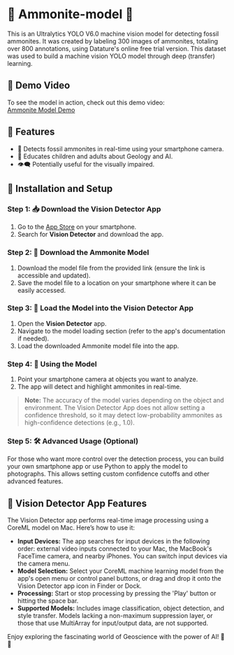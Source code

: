 # 🐚 Ammonite-model 🦕  
  
This is an Ultralytics YOLO V6.0 machine vision model for detecting fossil ammonites. It was created by labeling 300 images of ammonites, totaling over 800 annotations, using Datature's online free trial version. This dataset was used to build a machine vision YOLO model through deep (transfer) learning.  
  
## 🎥 Demo Video  
To see the model in action, check out this demo video:  
[Ammonite Model Demo]([https://github.com/bsab/Ammonite-model/raw/refs/heads/patch-1/Smartphone_ammonite_detector_video.mov])

## 🌟 Features  
- 📱 Detects fossil ammonites in real-time using your smartphone camera.  
- 🧠 Educates children and adults about Geology and AI.  
- 👁️‍🗨️ Potentially useful for the visually impaired.  
  
## 🚀 Installation and Setup  
  
### Step 1: 📥 Download the Vision Detector App  
1. Go to the [App Store](https://apps.apple.com/it/app/vision-detector/id6443729650?platform=iphone) on your smartphone.  
2. Search for **Vision Detector** and download the app.  
  
### Step 2: 🔄 Download the Ammonite Model  
1. Download the model file from the provided link (ensure the link is accessible and updated).  
2. Save the model file to a location on your smartphone where it can be easily accessed.  
  
### Step 3: 📂 Load the Model into the Vision Detector App  
1. Open the **Vision Detector** app.  
2. Navigate to the model loading section (refer to the app's documentation if needed).  
3. Load the downloaded Ammonite model file into the app.  
  
### Step 4: 📸 Using the Model  
1. Point your smartphone camera at objects you want to analyze.  
2. The app will detect and highlight ammonites in real-time.  
  
> **Note:** The accuracy of the model varies depending on the object and environment. The Vision Detector App does not allow setting a confidence threshold, so it may detect low-probability ammonites as high-confidence detections (e.g., 1.0).  
  
### Step 5: 🛠️ Advanced Usage (Optional)  
For those who want more control over the detection process, you can build your own smartphone app or use Python to apply the model to photographs. This allows setting custom confidence cutoffs and other advanced features.  
  
## 📱 Vision Detector App Features  
The Vision Detector app performs real-time image processing using a CoreML model on Mac. Here’s how to use it:  
  
- **Input Devices:** The app searches for input devices in the following order: external video inputs connected to your Mac, the MacBook's FaceTime camera, and nearby iPhones. You can switch input devices via the camera menu.  
- **Model Selection:** Select your CoreML machine learning model from the app's open menu or control panel buttons, or drag and drop it onto the Vision Detector app icon in Finder or Dock.  
- **Processing:** Start or stop processing by pressing the 'Play' button or hitting the space bar.  
- **Supported Models:** Includes image classification, object detection, and style transfer. Models lacking a non-maximum suppression layer, or those that use MultiArray for input/output data, are not supported.  
    
Enjoy exploring the fascinating world of Geoscience with the power of AI! 🦑💡  

